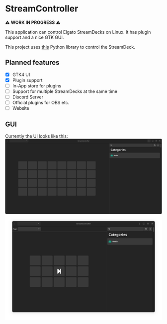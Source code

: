 # StreamController

:warning: **WORK IN PROGRESS** :warning:


This application can control Elgato StreamDecks on Linux.
It has plugin support and a nice GTK GUI.

This project uses [this](https://github.com/abcminiuser/python-elgato-streamdeck) Python library to control the StreamDeck.

## Planned features
- [x] GTK4 UI
- [x] Plugin support
- [ ] In-App store for plugins
- [ ] Support for multiple StreamDecks at the same time
- [ ] Discord Server
- [ ] Official plugins for OBS etc.
- [ ] Website

## GUI
Currently the UI looks like this:
![UI](README_ASSETS/StreamControllerUI.png)
![UI](README_ASSETS/StreamControllerUI2.png)
